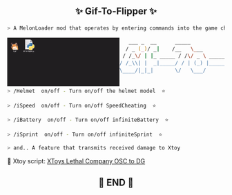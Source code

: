 

<h2 align="center"> ✨ Gif-To-Flipper ✨ </h2>

```zsh
> A MelonLoader mod that operates by entering commands into the game chat box for Lethal Company ⭐
```

<img align="left" src="gif.gif" width="260px"/>

```zsh
   ___ _  __      _____              ___ _ _                       
  / _ (_)/ _|    /__   \___         / __\ (_)_ __  _ __   ___ _ __ 
 / /_\/ | |_ _____ / /\/ _ \ _____ / _\ | | | '_ \| '_ \ / _ \ '__|
/ /_\\| |  _|_____/ / | (_) |_____/ /   | | | |_) | |_) |  __/ |   
\____/|_|_|       \/   \___/      \/    |_|_| .__/| .__/ \___|_|   
                                            |_|   |_|              
```

```zsh
> /Helmet  on/off - Turn on/off the helmet model  ⭐

> /iSpeed  on/off - Turn on/off SpeedCheating  ⭐

> /iBattery  on/off - Turn on/off infiniteBattery  ⭐

> /iSprint  on/off - Turn on/off infiniteSprint  ⭐
```

```zsh
> and.. A feature that transmits received damage to Xtoy
```

🔗 Xtoy script: [XToys Lethal Company OSC to DG](https://xtoys.app/scripts/-NFYo-8Dy4iVKGB8DR3U)

<h2 align="center"> 🧡 END 🧡 </h2>
